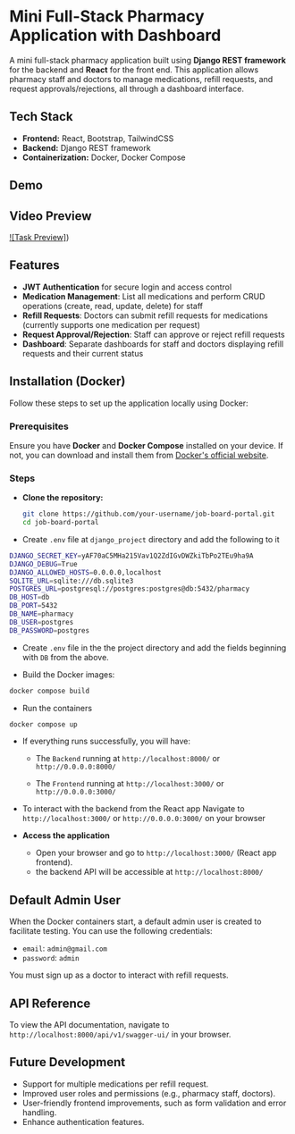 # Mini Full-Stack Pharmacy Application with Dashboard

A mini full-stack pharmacy application built using **Django REST framework** for the backend and **React** for the front end. This application allows pharmacy staff and doctors to manage medications, refill requests, and request approvals/rejections, all through a dashboard interface.

## Tech Stack

- **Frontend:** React, Bootstrap, TailwindCSS
- **Backend:** Django REST framework
- **Containerization:** Docker, Docker Compose

## Demo

## Video Preview
[![Task Preview]]([https://youtu.be/ZL2KEv2FGI8))
## Features

- **JWT Authentication** for secure login and access control
- **Medication Management**: List all medications and perform CRUD operations (create, read, update, delete) for staff
- **Refill Requests**: Doctors can submit refill requests for medications (currently supports one medication per request)
- **Request Approval/Rejection**: Staff can approve or reject refill requests
- **Dashboard**: Separate dashboards for staff and doctors displaying refill requests and their current status

## Installation (Docker)

Follow these steps to set up the application locally using Docker:

### Prerequisites

Ensure you have **Docker** and **Docker Compose** installed on your device. If not, you can download and install them from [Docker's official website](https://www.docker.com/get-started).

### Steps

- **Clone the repository:**

  ```bash
  git clone https://github.com/your-username/job-board-portal.git
  cd job-board-portal

  ```

- Create `.env` file at `django_project` directory and add the following to it

```bash
DJANGO_SECRET_KEY=yAF70aC5MHa215Vav1Q2ZdIGvDWZkiTbPo2TEu9ha9A
DJANGO_DEBUG=True
DJANGO_ALLOWED_HOSTS=0.0.0.0,localhost
SQLITE_URL=sqlite:///db.sqlite3
POSTGRES_URL=postgresql://postgres:postgres@db:5432/pharmacy
DB_HOST=db
DB_PORT=5432
DB_NAME=pharmacy
DB_USER=postgres
DB_PASSWORD=postgres
```

- Create `.env` file in the the project directory and add the fields beginning with `DB` from the above.

- Build the Docker images:

```bash
docker compose build
```

- Run the containers

```bash
docker compose up
```

- If everything runs successfully, you will have:

  - The `Backend` running at `http://localhost:8000/` or `http://0.0.0.0:8000/`

  - The `Frontend` running at `http://localhost:3000/` or `http://0.0.0.0:3000/`

- To interact with the backend from the React app Navigate to `http://localhost:3000/` or `http://0.0.0.0:3000/` on your browser

- **Access the application**
  - Open your browser and go to `http://localhost:3000/` (React app frontend).
  - the backend API will be accessible at `http://localhost:8000/`

## Default Admin User

When the Docker containers start, a default admin user is created to facilitate testing. You can use the following credentials:

- `email`: `admin@gmail.com`
- `password`: `admin`

You must sign up as a doctor to interact with refill requests.

## API Reference

To view the API documentation, navigate to `http://localhost:8000/api/v1/swagger-ui/` in your browser.

## Future Development

- Support for multiple medications per refill request.
- Improved user roles and permissions (e.g., pharmacy staff, doctors).
- User-friendly frontend improvements, such as form validation and error handling.
- Enhance authentication features.
